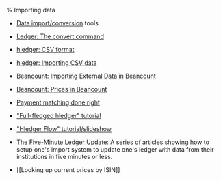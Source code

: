 % Importing data

- [Data import/conversion](https://plaintextaccounting.org/#data-importconversion) tools

- [Ledger: The convert command](http://www.ledger-cli.org/3.0/doc/ledger3.html#The-convert-command)
- [hledger: CSV format](https://hledger.org/csv.html)
- [hledger: Importing CSV data](https://hledger.org/import-csv.html)
- [Beancount: Importing External Data in Beancount](https://docs.google.com/document/d/11EwQdujzEo2cxqaF5PgxCEZXWfKKQCYSMfdJowp_1S8)
- [Beancount: Prices in Beancount](https://docs.google.com/document/d/1thYRAMell_QT1Da1F_laprSs6BlROZjyK_h3V8qHW9c)
- [Payment matching done right](https://tomscii.sig7.se/payment-matching/)
- ["Full-fledged hledger" tutorial](https://github.com/adept/full-fledged-hledger#readme)
- ["Hledger Flow" tutorial/slideshow](https://github.com/apauley/hledger-flow#readme)
- [The Five-Minute Ledger Update](https://reds-rants.netlify.app/personal-finance/the-five-minute-ledger-update/): A series of articles showing how to setup one's import system to update one's ledger with data from their institutions in five minutes or less.
- [[Looking up current prices by ISIN]]
